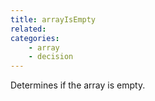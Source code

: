 ```yaml
---
title: arrayIsEmpty
related:
categories:
    - array
    - decision
---
```


Determines if the array is empty.